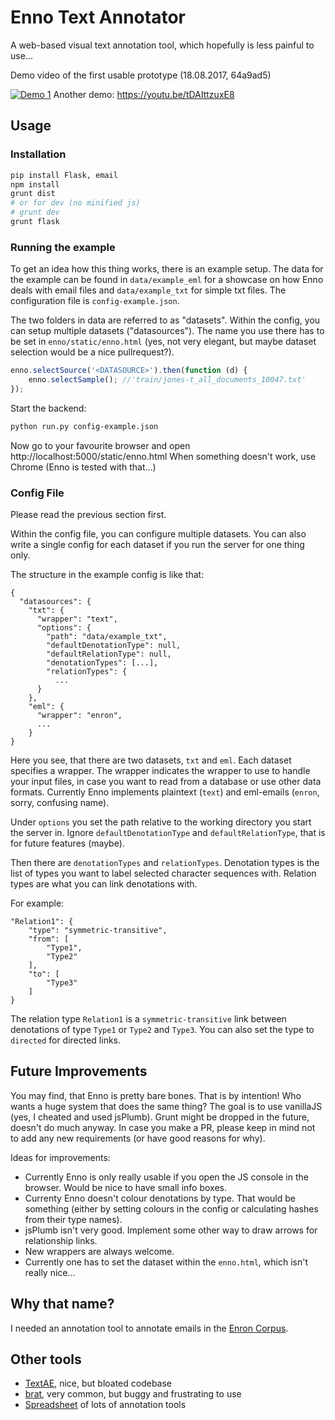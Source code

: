 # Enno Text Annotator
A web-based visual text annotation tool, which hopefully is less painful to use...

Demo video of the first usable prototype (18.08.2017, 64a9ad5)

[![Demo 1](http://img.youtube.com/vi/17WjPtzdwnw/0.jpg)](http://www.youtube.com/watch?v=17WjPtzdwnw "Demo of the Enno Annotator (First prototype!)
")
Another demo: https://youtu.be/tDAIttzuxE8

## Usage

### Installation
```bash
pip install Flask, email
npm install
grunt dist
# or for dev (no minified js)
# grunt dev
grunt flask
```

### Running the example
To get an idea how this thing works, there is an example setup. The data for the example can be found in `data/example_eml` for a showcase on how Enno deals with email files and `data/example_txt` for simple txt files. The configuration file is `config-example.json`.

The two folders in data are referred to as "datasets". Within the config, you can setup multiple datasets ("datasources"). The name you use there has to be set in `enno/static/enno.html` (yes, not very elegant, but maybe dataset selection would be a nice pullrequest?).

```js
enno.selectSource('<DATASOURCE>').then(function (d) {
    enno.selectSample(); //'train/jones-t_all_documents_10047.txt'
});
```

Start the backend:
```bash
python run.py config-example.json
```

Now go to your favourite browser and open http://localhost:5000/static/enno.html
When something doesn't work, use Chrome (Enno is tested with that...)

### Config File
Please read the previous section first.

Within the config file, you can configure multiple datasets. You can also write a single config for each dataset if you run the server for one thing only.

The structure in the example config is like that:
```
{
  "datasources": {
    "txt": {
      "wrapper": "text",
      "options": {
        "path": "data/example_txt",
        "defaultDenotationType": null,
        "defaultRelationType": null,
        "denotationTypes": [...],
        "relationTypes": {
          ...
      }
    },
    "eml": { 
      "wrapper": "enron",
      ...
    }
}
```
Here you see, that there are two datasets, `txt` and `eml`. Each dataset specifies a wrapper. The wrapper indicates the wrapper to use to handle your input files, in case you want to read from a database or use other data formats. Currently Enno implements plaintext (`text`) and eml-emails (`enron`, sorry, confusing name).

Under `options` you set the path relative to the working directory you start the server in. Ignore `defaultDenotationType` and `defaultRelationType`, that is for future features (maybe). 

Then there are `denotationTypes` and `relationTypes`.
Denotation types is the list of types you want to label selected character sequences with. Relation types are what you can link denotations with.

For example:
```
"Relation1": {
	"type": "symmetric-transitive",
	"from": [
		"Type1",
		"Type2"
	],
	"to": [
		"Type3"
	]
}
```
The relation type `Relation1` is a `symmetric-transitive` link between denotations of type `Type1` or `Type2` and `Type3`. You can also set the type to `directed` for directed links.

## Future Improvements
You may find, that Enno is pretty bare bones. 
That is by intention! Who wants a huge system that does the same thing?
The goal is to use vanillaJS (yes, I cheated and used jsPlumb). Grunt might be dropped in the future, doesn't do much anyway.
In case you make a PR, please keep in mind not to add any new requirements (or have good reasons for why).

Ideas for improvements:
- Currently Enno is only really usable if you open the JS console in the browser. Would be nice to have small info boxes.
- Currenty Enno doesn't colour denotations by type. That would be something (either by setting colours in the config or calculating hashes from their type names).
- jsPlumb isn't very good. Implement some other way to draw arrows for relationship links.
- New wrappers are always welcome.
- Currently one has to set the dataset within the `enno.html`, which isn't really nice...

## Why that name?
I needed an annotation tool to annotate emails in the [Enron Corpus](https://www.cs.cmu.edu/~./enron/).

## Other tools
- [TextAE](https://github.com/pubannotation/textae), nice, but bloated codebase
- [brat](https://github.com/nlplab/brat), very common, but buggy and frustrating to use
- [Spreadsheet](https://docs.google.com/spreadsheets/d/14ionbRVYBQuD0cNLazKfRWYzrkax3qFCspm9SiaG5Aw/edit) of lots of annotation tools
